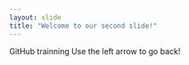 ```yaml
---
layout: slide
title: "Welcome to our second slide!"
---
```

GitHub trainning
Use the left arrow to go back!